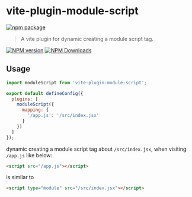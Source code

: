 # vite-plugin-module-script

[![npm package](https://nodei.co/npm/vite-plugin-module-script.png?downloads=true&downloadRank=true&stars=true)](https://www.npmjs.com/package/vite-plugin-module-script)

> A vite plugin for dynamic creating a module script tag.

[![NPM version](https://img.shields.io/npm/v/vite-plugin-module-script.svg?style=flat)](https://npmjs.org/package/vite-plugin-module-script)
[![NPM Downloads](https://img.shields.io/npm/dm/vite-plugin-module-script.svg?style=flat)](https://npmjs.org/package/vite-plugin-module-script)

## Usage

```js
import moduleScript from 'vite-plugin-module-script';

export default defineConfig({
  plugins: [
    moduleScript({
      mapping: {
        '/app.js': '/src/index.jsx'
      }
    })
  ]
});
```

dynamic creating a module script tag about `/src/index.jsx`, when visiting `/app.js` like below:

```html
<script src="/app.js"></script>
```

 is similar to

```html
<script type="module" src="/src/index.jsx"></script>
```
